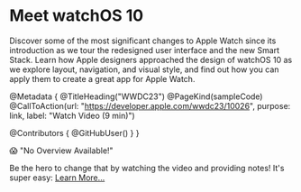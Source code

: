 # Meet watchOS 10

Discover some of the most significant changes to Apple Watch since its introduction as we tour the redesigned user interface and the new Smart Stack. Learn how Apple designers approached the design of watchOS 10 as we explore layout, navigation, and visual style, and find out how you can apply them to create a great app for Apple Watch.

@Metadata {
   @TitleHeading("WWDC23")
   @PageKind(sampleCode)
   @CallToAction(url: "https://developer.apple.com/wwdc23/10026", purpose: link, label: "Watch Video (9 min)")

   @Contributors {
      @GitHubUser(<replace this with your GitHub handle>)
   }
}

😱 "No Overview Available!"

Be the hero to change that by watching the video and providing notes! It's super easy:
 [Learn More…](https://wwdcnotes.github.io/WWDCNotes/documentation/wwdcnotes/contributing)
